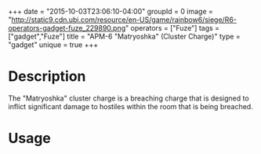 +++
date = "2015-10-03T23:06:10-04:00"
groupId = 0
image = "http://static9.cdn.ubi.com/resource/en-US/game/rainbow6/siege/R6-operators-gadget-fuze_229890.png"
operators = ["Fuze"]
tags = ["gadget","Fuze"]
title = "APM-6 \"Matryoshka\" (Cluster Charge)"
type = "gadget"
unique = true
+++

# Description

The "Matryoshka" cluster charge is a breaching charge that is designed to inflict significant damage to hostiles
within the room that is being breached.

# Usage
